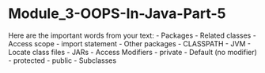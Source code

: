# Module_3-OOPS-In-Java-Part-5
Here are the important words from your text:    - Packages   - Related classes   - Access scope   - import statement   - Other packages   - CLASSPATH   - JVM   - Locate class files   - JARs   - Access Modifiers   - private   - Default (no modifier)   - protected   - public   - Subclasses  
